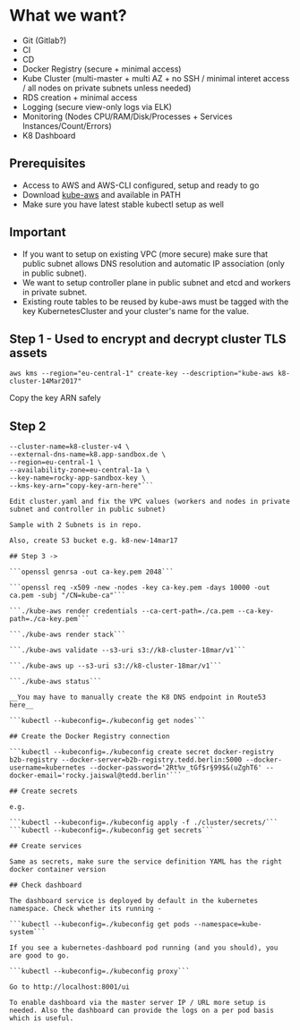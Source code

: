# What we want?

- Git (Gitlab?)
- CI
- CD
- Docker Registry (secure + minimal access)
- Kube Cluster (multi-master + multi AZ + no SSH / minimal interet access / all nodes on private subnets unless needed)
- RDS creation + minimal access
- Logging (secure view-only logs via ELK)
- Monitoring (Nodes CPU/RAM/Disk/Processes + Services Instances/Count/Errors)
- K8 Dashboard

## Prerequisites

- Access to AWS and AWS-CLI configured, setup and ready to go
- Download [kube-aws](https://github.com/kubernetes-incubator/kube-aws/releases) and available in PATH
- Make sure you have latest stable kubectl setup as well

## Important

- If you want to setup on existing VPC (more secure) make sure that public subnet allows DNS resolution and automatic IP association (only in public subnet).
- We want to setup controller plane in public subnet and etcd and workers in private subnet.
- Existing route tables to be reused by kube-aws must be tagged with the key KubernetesCluster and your cluster's name for the value.

## Step 1 - Used to encrypt and decrypt cluster TLS assets

```aws kms --region="eu-central-1" create-key --description="kube-aws k8-cluster-14Mar2017"```

Copy the key ARN safely

## Step 2

```./kube-aws init \
--cluster-name=k8-cluster-v4 \
--external-dns-name=k8.app-sandbox.de \
--region=eu-central-1 \
--availability-zone=eu-central-1a \
--key-name=rocky-app-sandbox-key \
--kms-key-arn="copy-key-arn-here"```

Edit cluster.yaml and fix the VPC values (workers and nodes in private subnet and controller in public subnet)

Sample with 2 Subnets is in repo.

Also, create S3 bucket e.g. k8-new-14mar17

## Step 3 ->

```openssl genrsa -out ca-key.pem 2048```

```openssl req -x509 -new -nodes -key ca-key.pem -days 10000 -out ca.pem -subj "/CN=kube-ca"```

```./kube-aws render credentials --ca-cert-path=./ca.pem --ca-key-path=./ca-key.pem```

```./kube-aws render stack```

```./kube-aws validate --s3-uri s3://k8-cluster-18mar/v1```

```./kube-aws up --s3-uri s3://k8-cluster-18mar/v1```

```./kube-aws status```

__You may have to manually create the K8 DNS endpoint in Route53 here__

```kubectl --kubeconfig=./kubeconfig get nodes```

## Create the Docker Registry connection

```kubectl --kubeconfig=./kubeconfig create secret docker-registry b2b-registry --docker-server=b2b-registry.tedd.berlin:5000 --docker-username=kubernetes --docker-password='2Rt%v_tGf$r§99$&(uZghT6' --docker-email='rocky.jaiswal@tedd.berlin'```

## Create secrets

e.g.

```kubectl --kubeconfig=./kubeconfig apply -f ./cluster/secrets/```
```kubectl --kubeconfig=./kubeconfig get secrets```

## Create services

Same as secrets, make sure the service definition YAML has the right docker container version

## Check dashboard

The dashboard service is deployed by default in the kubernetes namespace. Check whether its running -

```kubectl --kubeconfig=./kubeconfig get pods --namespace=kube-system```

If you see a kubernetes-dashboard pod running (and you should), you are good to go.

```kubectl --kubeconfig=./kubeconfig proxy```

Go to http://localhost:8001/ui

To enable dashboard via the master server IP / URL more setup is needed. Also the dashboard can provide the logs on a per pod basis which is useful.







